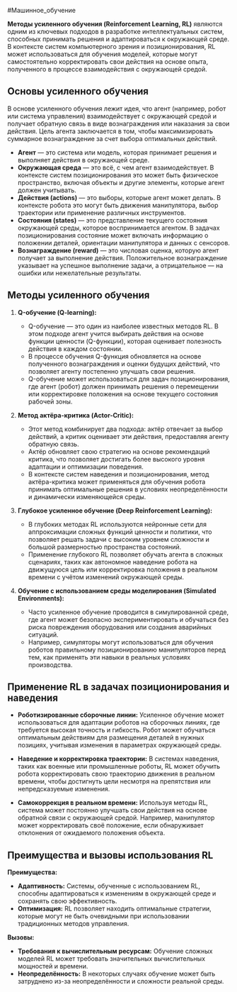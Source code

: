 #Машинное_обучение 

**Методы усиленного обучения (Reinforcement Learning, RL)** являются одним из ключевых подходов в разработке интеллектуальных систем, способных принимать решения и адаптироваться к окружающей среде. В контексте систем компьютерного зрения и позиционирования, RL может использоваться для обучения моделей, которые могут самостоятельно корректировать свои действия на основе опыта, полученного в процессе взаимодействия с окружающей средой.
## Основы усиленного обучения

В основе усиленного обучения лежит идея, что агент (например, робот или система управления) взаимодействует с окружающей средой и получает обратную связь в виде вознаграждения или наказания за свои действия. Цель агента заключается в том, чтобы максимизировать суммарное вознаграждение за счет выбора оптимальных действий.

- **Агент** — это система или модель, которая принимает решения и выполняет действия в окружающей среде.
- **Окружающая среда** — это всё, с чем агент взаимодействует. В контексте систем позиционирования это может быть физическое пространство, включая объекты и другие элементы, которые агент должен учитывать.
- **Действия (actions)** — это выборы, которые агент может делать. В контексте робота это могут быть движения манипулятора, выбор траектории или применение различных инструментов.
- **Состояния (states)** — это представление текущего состояния окружающей среды, которое воспринимается агентом. В задачах позиционирования состояние может включать информацию о положении деталей, ориентации манипулятора и данных с сенсоров.
- **Вознаграждение (reward)** — это числовая оценка, которую агент получает за выполнение действия. Положительное вознаграждение указывает на успешное выполнение задачи, а отрицательное — на ошибки или нежелательные результаты.

## Методы усиленного обучения

1. **Q-обучение (Q-learning):**
   - Q-обучение — это один из наиболее известных методов RL. В этом подходе агент учится выбирать действия на основе функции ценности (Q-функции), которая оценивает полезность действия в каждом состоянии.
   - В процессе обучения Q-функция обновляется на основе полученного вознаграждения и оценки будущих действий, что позволяет агенту постепенно улучшать свои решения.
   - Q-обучение может использоваться для задач позиционирования, где агент (робот) должен принимать решения о перемещении или корректировке положения на основе текущего состояния рабочей зоны.

2. **Метод актёра-критика (Actor-Critic):**
   - Этот метод комбинирует два подхода: актёр отвечает за выбор действий, а критик оценивает эти действия, предоставляя агенту обратную связь.
   - Актёр обновляет свою стратегию на основе рекомендаций критика, что позволяет достигать более высокого уровня адаптации и оптимизации поведения.
   - В контексте систем наведения и позиционирования, метод актёра-критика может применяться для обучения робота принимать оптимальные решения в условиях неопределённости и динамически изменяющейся среды.

3. **Глубокое усиленное обучение (Deep Reinforcement Learning):**
   - В глубоких методах RL используются нейронные сети для аппроксимации сложных функций ценности и политики, что позволяет решать задачи с высоким уровнем сложности и большой размерностью пространства состояний.
   - Применение глубокого RL позволяет обучать агента в сложных сценариях, таких как автономное наведение робота на движущуюся цель или корректировка положения в реальном времени с учётом изменений окружающей среды.

4. **Обучение с использованием среды моделирования (Simulated Environments):**
   - Часто усиленное обучение проводится в симулированной среде, где агент может безопасно экспериментировать и обучаться без риска повреждения оборудования или создания аварийных ситуаций.
   - Например, симуляторы могут использоваться для обучения роботов правильному позиционированию манипуляторов перед тем, как применять эти навыки в реальных условиях производства.

## Применение RL в задачах позиционирования и наведения

- **Роботизированные сборочные линии:** Усиленное обучение может использоваться для адаптации роботов на сборочных линиях, где требуется высокая точность и гибкость. Робот может обучаться оптимальным действиям для размещения деталей в нужных позициях, учитывая изменения в параметрах окружающей среды.
  
- **Наведение и корректировка траектории:** В системах наведения, таких как военные или промышленные роботы, RL может обучить робота корректировать свою траекторию движения в реальном времени, чтобы достигнуть цели несмотря на препятствия или непредсказуемые изменения.

- **Самокоррекция в реальном времени:** Используя методы RL, система может постоянно улучшать свои действия на основе обратной связи с окружающей средой. Например, манипулятор может корректировать своё положение, если обнаруживает отклонения от ожидаемого положения объекта.

## Преимущества и вызовы использования RL

**Преимущества:**
- **Адаптивность:** Системы, обученные с использованием RL, способны адаптироваться к изменениям в окружающей среде и сохранять свою эффективность.
- **Оптимизация:** RL позволяет находить оптимальные стратегии, которые могут не быть очевидными при использовании традиционных методов управления.

**Вызовы:**
- **Требования к вычислительным ресурсам:** Обучение сложных моделей RL может требовать значительных вычислительных мощностей и времени.
- **Неопределённость:** В некоторых случаях обучение может быть затруднено из-за неопределённости и сложности реальной среды.
